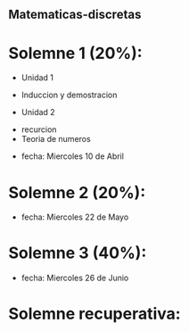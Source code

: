 ## Matematicas-discretas

# Solemne 1 (20%):

- Unidad 1
* Induccion y demostracion

- Unidad 2
* recurcion 
* Teoria de numeros

- fecha: Miercoles 10 de Abril

# Solemne 2 (20%):

- fecha: Miercoles 22 de Mayo

# Solemne 3 (40%):

- fecha: Miercoles 26 de Junio

# Solemne recuperativa:

